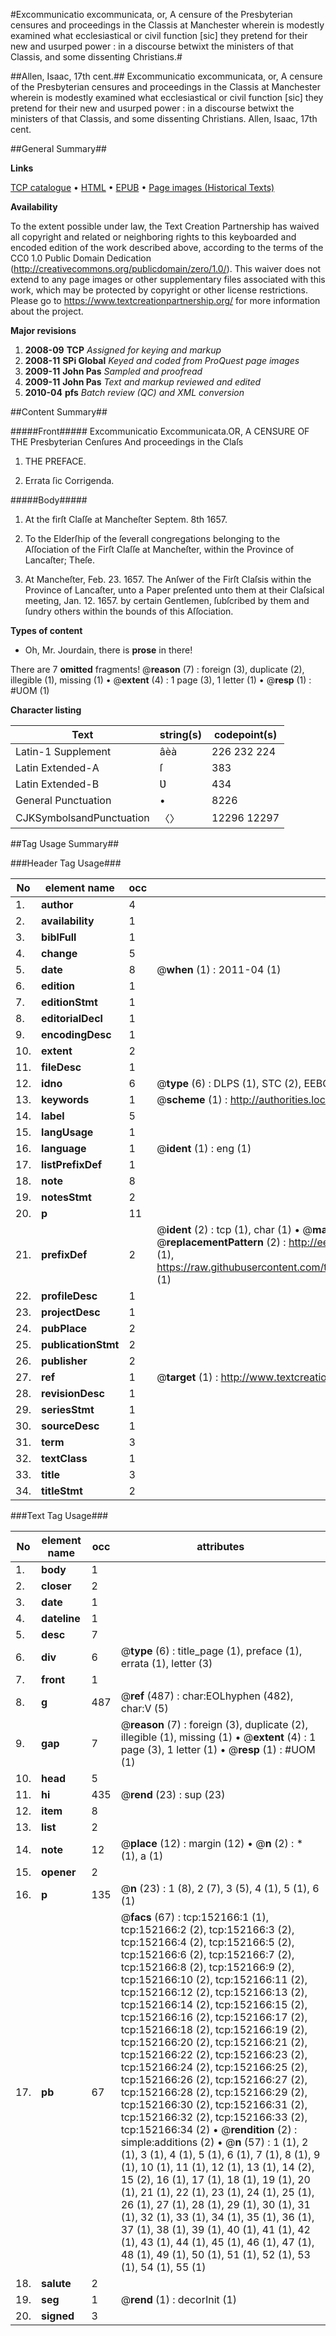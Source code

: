 #Excommunicatio excommunicata, or, A censure of the Presbyterian censures and proceedings in the Classis at Manchester wherein is modestly examined what ecclesiastical or civil function [sic] they pretend for their new and usurped power : in a discourse betwixt the ministers of that Classis, and some dissenting Christians.#

##Allen, Isaac, 17th cent.##
Excommunicatio excommunicata, or, A censure of the Presbyterian censures and proceedings in the Classis at Manchester wherein is modestly examined what ecclesiastical or civil function [sic] they pretend for their new and usurped power : in a discourse betwixt the ministers of that Classis, and some dissenting Christians.
Allen, Isaac, 17th cent.

##General Summary##

**Links**

[TCP catalogue](http://www.ota.ox.ac.uk/tcp/)  • 
[HTML](http://tei.it.ox.ac.uk/tcp/Texts-HTML/free/A74/A74979.html)  • 
[EPUB](http://tei.it.ox.ac.uk/tcp/Texts-EPUB/free/A74/A74979.epub) • 
[Page images (Historical Texts)](https://historicaltexts.jisc.ac.uk/eebo-38875646e)

**Availability**

To the extent possible under law, the Text Creation Partnership has waived all copyright and related or neighboring rights to this keyboarded and encoded edition of the work described above, according to the terms of the CC0 1.0 Public Domain Dedication (http://creativecommons.org/publicdomain/zero/1.0/). This waiver does not extend to any page images or other supplementary files associated with this work, which may be protected by copyright or other license restrictions. Please go to https://www.textcreationpartnership.org/ for more information about the project.

**Major revisions**

1. __2008-09__ __TCP__ *Assigned for keying and markup*
1. __2008-11__ __SPi Global__ *Keyed and coded from ProQuest page images*
1. __2009-11__ __John Pas__ *Sampled and proofread*
1. __2009-11__ __John Pas__ *Text and markup reviewed and edited*
1. __2010-04__ __pfs__ *Batch review (QC) and XML conversion*

##Content Summary##

#####Front#####
Excommunicatio Excommunicata.OR, A CENSURE OF THE Presbyterian Cenſures And proceedings in the Claſs
1. THE PREFACE.

1. Errata ſic Corrigenda.

#####Body#####

1. At the firſt Claſſe at Mancheſter Septem. 8th 1657.

1. To the Elderſhip of the ſeverall congregations belonging to the Aſſociation of the Firſt Claſſe at Mancheſter, within the Province of Lancaſter; Theſe.

1. At Mancheſter, Feb. 23. 1657. The Anſwer of the Firſt Claſsis within the Province of Lancaſter, unto a Paper preſented unto them at their Claſsical meeting, Jan. 12. 1657. by certain Gentlemen, ſubſcribed by them and ſundry others within the bounds of this Aſſociation.

**Types of content**

  * Oh, Mr. Jourdain, there is **prose** in there!

There are 7 **omitted** fragments! 
 @__reason__ (7) : foreign (3), duplicate (2), illegible (1), missing (1)  •  @__extent__ (4) : 1 page (3), 1 letter (1)  •  @__resp__ (1) : #UOM (1)

**Character listing**


|Text|string(s)|codepoint(s)|
|---|---|---|
|Latin-1 Supplement|âèà|226 232 224|
|Latin Extended-A|ſ|383|
|Latin Extended-B|Ʋ|434|
|General Punctuation|•|8226|
|CJKSymbolsandPunctuation|〈〉|12296 12297|

##Tag Usage Summary##

###Header Tag Usage###

|No|element name|occ|attributes|
|---|---|---|---|
|1.|__author__|4||
|2.|__availability__|1||
|3.|__biblFull__|1||
|4.|__change__|5||
|5.|__date__|8| @__when__ (1) : 2011-04 (1)|
|6.|__edition__|1||
|7.|__editionStmt__|1||
|8.|__editorialDecl__|1||
|9.|__encodingDesc__|1||
|10.|__extent__|2||
|11.|__fileDesc__|1||
|12.|__idno__|6| @__type__ (6) : DLPS (1), STC (2), EEBO-CITATION (1), OCLC (1), VID (1)|
|13.|__keywords__|1| @__scheme__ (1) : http://authorities.loc.gov/ (1)|
|14.|__label__|5||
|15.|__langUsage__|1||
|16.|__language__|1| @__ident__ (1) : eng (1)|
|17.|__listPrefixDef__|1||
|18.|__note__|8||
|19.|__notesStmt__|2||
|20.|__p__|11||
|21.|__prefixDef__|2| @__ident__ (2) : tcp (1), char (1)  •  @__matchPattern__ (2) : ([0-9\-]+):([0-9IVX]+) (1), (.+) (1)  •  @__replacementPattern__ (2) : http://eebo.chadwyck.com/downloadtiff?vid=$1&page=$2 (1), https://raw.githubusercontent.com/textcreationpartnership/Texts/master/tcpchars.xml#$1 (1)|
|22.|__profileDesc__|1||
|23.|__projectDesc__|1||
|24.|__pubPlace__|2||
|25.|__publicationStmt__|2||
|26.|__publisher__|2||
|27.|__ref__|1| @__target__ (1) : http://www.textcreationpartnership.org/docs/. (1)|
|28.|__revisionDesc__|1||
|29.|__seriesStmt__|1||
|30.|__sourceDesc__|1||
|31.|__term__|3||
|32.|__textClass__|1||
|33.|__title__|3||
|34.|__titleStmt__|2||


###Text Tag Usage###

|No|element name|occ|attributes|
|---|---|---|---|
|1.|__body__|1||
|2.|__closer__|2||
|3.|__date__|1||
|4.|__dateline__|1||
|5.|__desc__|7||
|6.|__div__|6| @__type__ (6) : title_page (1), preface (1), errata (1), letter (3)|
|7.|__front__|1||
|8.|__g__|487| @__ref__ (487) : char:EOLhyphen (482), char:V (5)|
|9.|__gap__|7| @__reason__ (7) : foreign (3), duplicate (2), illegible (1), missing (1)  •  @__extent__ (4) : 1 page (3), 1 letter (1)  •  @__resp__ (1) : #UOM (1)|
|10.|__head__|5||
|11.|__hi__|435| @__rend__ (23) : sup (23)|
|12.|__item__|8||
|13.|__list__|2||
|14.|__note__|12| @__place__ (12) : margin (12)  •  @__n__ (2) : * (1), a (1)|
|15.|__opener__|2||
|16.|__p__|135| @__n__ (23) : 1 (8), 2 (7), 3 (5), 4 (1), 5 (1), 6 (1)|
|17.|__pb__|67| @__facs__ (67) : tcp:152166:1 (1), tcp:152166:2 (2), tcp:152166:3 (2), tcp:152166:4 (2), tcp:152166:5 (2), tcp:152166:6 (2), tcp:152166:7 (2), tcp:152166:8 (2), tcp:152166:9 (2), tcp:152166:10 (2), tcp:152166:11 (2), tcp:152166:12 (2), tcp:152166:13 (2), tcp:152166:14 (2), tcp:152166:15 (2), tcp:152166:16 (2), tcp:152166:17 (2), tcp:152166:18 (2), tcp:152166:19 (2), tcp:152166:20 (2), tcp:152166:21 (2), tcp:152166:22 (2), tcp:152166:23 (2), tcp:152166:24 (2), tcp:152166:25 (2), tcp:152166:26 (2), tcp:152166:27 (2), tcp:152166:28 (2), tcp:152166:29 (2), tcp:152166:30 (2), tcp:152166:31 (2), tcp:152166:32 (2), tcp:152166:33 (2), tcp:152166:34 (2)  •  @__rendition__ (2) : simple:additions (2)  •  @__n__ (57) : 1 (1), 2 (1), 3 (1), 4 (1), 5 (1), 6 (1), 7 (1), 8 (1), 9 (1), 10 (1), 11 (1), 12 (1), 13 (1), 14 (2), 15 (2), 16 (1), 17 (1), 18 (1), 19 (1), 20 (1), 21 (1), 22 (1), 23 (1), 24 (1), 25 (1), 26 (1), 27 (1), 28 (1), 29 (1), 30 (1), 31 (1), 32 (1), 33 (1), 34 (1), 35 (1), 36 (1), 37 (1), 38 (1), 39 (1), 40 (1), 41 (1), 42 (1), 43 (1), 44 (1), 45 (1), 46 (1), 47 (1), 48 (1), 49 (1), 50 (1), 51 (1), 52 (1), 53 (1), 54 (1), 55 (1)|
|18.|__salute__|2||
|19.|__seg__|1| @__rend__ (1) : decorInit (1)|
|20.|__signed__|3||
